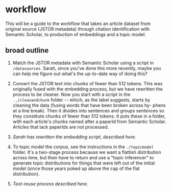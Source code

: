 workflow
========

This will be a guide to the workflow that takes an article dataset from original source (JSTOR metadata) through citation identification with Semantic Scholar, to production of embeddings and a topic model.

broad outline
-------------

1. Match the JSTOR metadata with Semantic Scholar using a script in `/datasources`. Sarah, since you've done this more recently, maybe you can help me figure out what's the up-to-date way of doing this?

2. Convert the JSTOR text into chunks of fewer than 512 tokens. This was originally fused with the embedding process, but we have rewritten the process to be cleaner. Now you start with a script in the `../cleanandchunk` folder -- which, as the label suggests, starts by cleaning the data (fusing words that have been broken across hy- phens at a line break). Then it divides into sentences and groups sentences so they constitute chunks of fewer than 512 tokens. It puts these in a folder, with each article's chunks named after a paperId from Semantic Scholar. Articles that lack paperIds are not processed.

3. *Sarah has rewritten the embedding script, described here.*

4. To topic model the corpus, see the instructions in the `./topicmodel` folder. It's a two-stage process because we want a flattish distribution across time, but then have to return and use a "topic inferencer" to generate topic distributions for things that were left out of the initial model (since those years poked up above the cap of the flat distribution).

5. *Text-reuse process described here.*